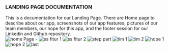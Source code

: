 ### LANDING PAGE DOCUMENTATION
This is a documentation for our Landing Page. There are Home page to describe about our app, screenshots of our app features, pictures of our team members, our hope for this app, and the footer session for our Linkedin and Github repository.
</br>
![home Page - ](https://user-images.githubusercontent.com/79590008/173270381-7626f3f6-dae2-4994-90bd-da9857045e39.png)
![ss fitur 1](https://user-images.githubusercontent.com/79590008/173270514-6f553b50-1c29-4fdd-ab3a-cfa116b85541.png)
![ss fitur 2](https://user-images.githubusercontent.com/79590008/173270555-522da21d-ed5f-4ef9-a0d0-a9cdf895f55e.png)
![step part](https://user-images.githubusercontent.com/79590008/173270962-b6d9e33f-6b30-4945-b9d2-da1104a574a5.png)
![tim 1](https://user-images.githubusercontent.com/79590008/173270634-dff47945-7b79-4db7-af6d-4de1bf36f7d6.png)
![tim 2](https://user-images.githubusercontent.com/79590008/173270657-d2e0e1ba-0bbb-4582-b793-df49047bc5cc.png)
![hope 1](https://user-images.githubusercontent.com/79590008/173270739-1edada56-d4b9-4173-ab47-706f9b9d6a83.png)
![hope 2](https://user-images.githubusercontent.com/79590008/173270769-633a9e27-4623-4f0a-9aeb-349ab3c9b862.png)
![last](https://user-images.githubusercontent.com/79590008/173270808-7518e757-061e-4613-bcbe-eb6c5eadd4b9.png)

